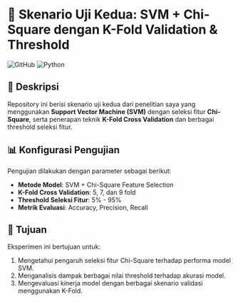 # 🧪 Skenario Uji Kedua: SVM + Chi-Square dengan K-Fold Validation & Threshold

![GitHub](https://img.shields.io/badge/Support-Open%20Source-green?style=flat-square&logo=github)
![Python](https://img.shields.io/badge/Made%20with-Python-blue?style=flat-square&logo=python)

## 📌 Deskripsi
Repository ini berisi skenario uji kedua dari penelitian saya yang menggunakan **Support Vector Machine (SVM)** dengan seleksi fitur **Chi-Square**, serta penerapan teknik **K-Fold Cross Validation** dan berbagai threshold seleksi fitur.

## 📊 Konfigurasi Pengujian
Pengujian dilakukan dengan parameter sebagai berikut:
- **Metode Model**: SVM + Chi-Square Feature Selection
- **K-Fold Cross Validation**: 5, 7, dan 9 fold
- **Threshold Seleksi Fitur**: 5% - 95%
- **Metrik Evaluasi**: Accuracy, Precision, Recall

## 🚀 Tujuan
Eksperimen ini bertujuan untuk:
1. Mengetahui pengaruh seleksi fitur Chi-Square terhadap performa model SVM.
2. Menganalisis dampak berbagai nilai threshold terhadap akurasi model.
3. Mengevaluasi kinerja model dengan berbagai skenario validasi menggunakan K-Fold.